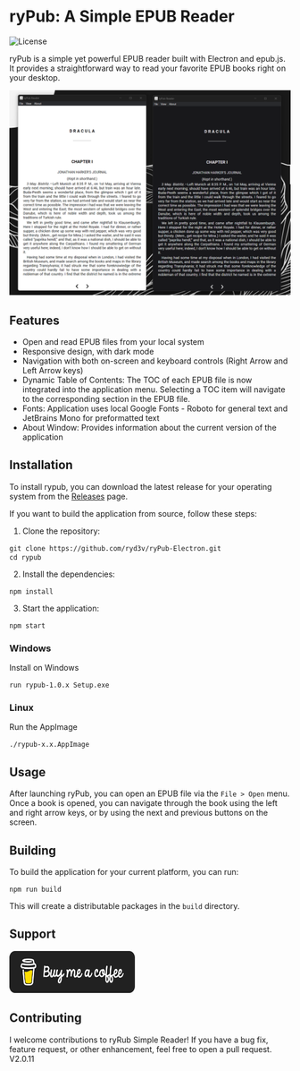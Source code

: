 ﻿# ryPub: A Simple EPUB Reader

![License](https://img.shields.io/badge/license-MIT-blue.svg)

ryPub is a simple yet powerful EPUB reader built with Electron and epub.js. It provides a straightforward way to read
your favorite EPUB books right on your desktop.

![ALT](https://github.com/ryd3v/ryPub-Electron/blob/main/Screenshot.png)


## Features

- Open and read EPUB files from your local system
- Responsive design, with dark mode
- Navigation with both on-screen and keyboard controls (Right Arrow and Left Arrow keys)
- Dynamic Table of Contents: The TOC of each EPUB file is now integrated into the application menu. Selecting a
  TOC item will navigate to the corresponding section in the EPUB file.
- Fonts: Application uses local Google Fonts - Roboto for general text and JetBrains Mono for preformatted text
- About Window: Provides information about the current version of the application

## Installation

To install rypub, you can download the latest release for your operating system from
the [Releases](https://github.com/ryd3v/ryPub-Electron/releases) page.

If you want to build the application from source, follow these steps:

1. Clone the repository:

```
git clone https://github.com/ryd3v/ryPub-Electron.git
cd rypub
```

2. Install the dependencies:

```
npm install
```

3. Start the application:

```
npm start
```

### Windows

Install on Windows

```
run rypub-1.0.x Setup.exe
```

### Linux

Run the AppImage

```
./rypub-x.x.AppImage
```

## Usage

After launching ryPub, you can open an EPUB file via the `File > Open` menu. Once a book is opened, you can navigate
through the book using the left and right arrow keys, or by using the next and previous buttons on the screen.

## Building

To build the application for your current platform, you can run:

```
npm run build
```

This will create a distributable packages in the `build` directory.

## Support

<a href="https://www.buymeacoffee.com/ryd3v" target="_blank">
  <img src="https://github.com/ryd3v/ryPub-Electron/blob/main/black-button.png" alt="Alt text" width="225" height="75">
</a>

## Contributing

I welcome contributions to ryRub Simple Reader! If you have a bug fix, feature request, or other enhancement, feel free
to open a
pull request. V2.0.11
